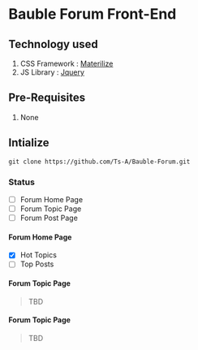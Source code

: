 # Bauble Forum Front-End

## Technology used

1. CSS Framework : [Materilize](https://materializecss.com/)
2. JS Library    : [Jquery](https://jquery.com/)

## Pre-Requisites 

1. None

## Intialize

```
git clone https://github.com/Ts-A/Bauble-Forum.git
```

### Status

- [ ] Forum Home Page
- [ ] Forum Topic Page
- [ ] Forum Post Page

#### Forum Home Page

- [x] Hot Topics
- [ ] Top Posts

#### Forum Topic Page

> TBD

#### Forum Topic Page

> TBD
